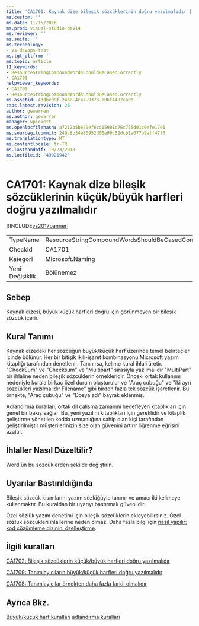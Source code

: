 ```yaml
---
title: 'CA1701: Kaynak dize bileşik sözcüklerinin doğru yazılmalıdır | Microsoft Docs'
ms.custom: ''
ms.date: 11/15/2016
ms.prod: visual-studio-dev14
ms.reviewer: ''
ms.suite: ''
ms.technology:
- vs-devops-test
ms.tgt_pltfrm: ''
ms.topic: article
f1_keywords:
- ResourceStringCompoundWordsShouldBeCasedCorrectly
- CA1701
helpviewer_keywords:
- CA1701
- ResourceStringCompoundWordsShouldBeCasedCorrectly
ms.assetid: 4ddbe09f-24b8-4c47-9373-a06f4487ca0d
caps.latest.revision: 26
author: gewarren
ms.author: gewarren
manager: wpickett
ms.openlocfilehash: a7212b5b629ef6cd15901c76c755d01c0efe17e1
ms.sourcegitcommit: 240c8b34e80952d00e90c52dcb1a077b9aff47f6
ms.translationtype: MT
ms.contentlocale: tr-TR
ms.lasthandoff: 10/23/2018
ms.locfileid: "49921942"
---
```

# <a name="ca1701-resource-string-compound-words-should-be-cased-correctly"></a>CA1701: Kaynak dize bileşik sözcüklerinin küçük/büyük harfleri doğru yazılmalıdır
[!INCLUDE[vs2017banner](../includes/vs2017banner.md)]

|||
|-|-|
|TypeName|ResourceStringCompoundWordsShouldBeCasedCorrectly|
|CheckId|CA1701|
|Kategori|Microsoft.Naming|
|Yeni Değişiklik|Bölünemez|

## <a name="cause"></a>Sebep
 Kaynak dizesi, büyük küçük harfleri doğru için görünmeyen bir bileşik sözcük içerir.

## <a name="rule-description"></a>Kural Tanımı
 Kaynak dizedeki her sözcüğün büyük/küçük harf üzerinde temel belirteçler içinde bölünür. Her bir bitişik ikili-işaret kombinasyonu Microsoft yazım kitaplığı tarafından denetlenir. Tanınırsa, kelime kural ihlali üretir. "CheckSum" ve "Checksum" ve "Multipart" sırasıyla yazılmalıdır "MultiPart" bir ihlaline neden bileşik sözcüklerin örnekleridir. Önceki ortak kullanımı nedeniyle kurala birkaç özel durum oluşturulur ve "Araç çubuğu" ve "iki ayrı sözcükleri yazılmalıdır Filename" gibi birden fazla tek sözcük işaretlenir. Bu örnekte, "Araç çubuğu" ve "Dosya adı" bayrak eklenmiş.

 Adlandırma kuralları, ortak dil çalışma zamanını hedefleyen kitaplıkları için genel bir bakış sağlar. Bu, yeni yazılım kitaplıkları için gereklidir ve kitaplık geliştirme yönetilen kodda uzmanlığına sahip olan kişi tarafından geliştirilmiştir müşterilerinizin size olan güvenini artırır öğrenme eğrisini azaltır.

## <a name="how-to-fix-violations"></a>İhlaller Nasıl Düzeltilir?
 Word'ün bu sözcüklerden şekilde değiştirin.

## <a name="when-to-suppress-warnings"></a>Uyarılar Bastırıldığında
 Bileşik sözcük kısımlarını yazım sözlüğüyle tanınır ve amacı iki kelimeye kullanmaktır. Bu kuraldan bir uyarıyı bastırmak güvenlidir.

 Özel sözlük yazım denetimi için bileşik sözcüklerin ekleyebilirsiniz. Özel sözlük sözcükleri ihlallerine neden olmaz. Daha fazla bilgi için [nasıl yapılır: kod çözümleme dizinini özelleştirme](../code-quality/how-to-customize-the-code-analysis-dictionary.md).

## <a name="related-rules"></a>İlgili kuralları
 [CA1702: Bileşik sözcüklerin küçük/büyük harfleri doğru yazılmalıdır](../code-quality/ca1702-compound-words-should-be-cased-correctly.md)

 [CA1709: Tanımlayıcıların büyük/küçük harfleri doğru yazılmalıdır](../code-quality/ca1709-identifiers-should-be-cased-correctly.md)

 [CA1708: Tanımlayıcılar örnekten daha fazla farklı olmalıdır](../code-quality/ca1708-identifiers-should-differ-by-more-than-case.md)

## <a name="see-also"></a>Ayrıca Bkz.
 [Büyük/küçük harf kuralları](http://msdn.microsoft.com/library/4c4ea526-9203-486f-b72d-29d61c5b3c6d) [adlandırma kuralları](http://msdn.microsoft.com/library/fc076d66-9b5f-42d3-aa65-61d970c794a3)



